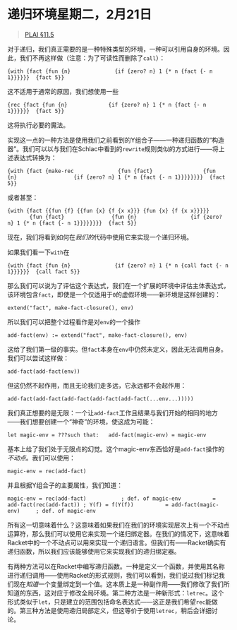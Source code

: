 # 递归环境星期二，2月21日

> [PLAI §11.5](plai.pdf#section.11.5 "递归环境的过程表示")

对于递归，我们真正需要的是一种特殊类型的环境，一种可以引用自身的环境。因此，我们不再这样做（注意：为了可读性而删除了`call`）：

```
{with {fact {fun {n}              {if {zero? n} 1 {* n {fact {- n 1}}}}}}  {fact 5}}
```

这不适用于通常的原因，我们想使用一些

```
{rec {fact {fun {n}             {if {zero? n} 1 {* n {fact {- n 1}}}}}}  {fact 5}}
```

这将执行必要的魔法。

实现这一点的一种方法是使用我们之前看到的Y组合子——一种递归函数的“构造器”。我们可以以与我们在Schlac中看到的`rewrite`规则类似的方式进行——将上述表达式转换为：

```
{with {fact {make-rec              {fun {fact}                {fun {n}                  {if {zero? n} 1 {* n {fact {- n 1}}}}}}}}  {fact 5}}
```

或者甚至：

```
{with {fact {{fun {f} {{fun {x} {f {x x}}} {fun {x} {f {x x}}}}}             {fun {fact}               {fun {n}                 {if {zero? n} 1 {* n {fact {- n 1}}}}}}}}  {fact 5}}
```

现在，我们将看到如何在*我们的*代码中使用它来实现一个递归环境。

如果我们看一下`with`在

```
{with {fact {fun {n}              {if {zero? n} 1 {* n {call fact {- n 1}}}}}}  {call fact 5}}
```

那么我们可以说为了评估这个表达式，我们在一个扩展的环境中评估主体表达式，该环境包含`fact`，即使是一个仅适用于`0`的虚假环境——新环境是这样创建的：

```
extend("fact", make-fact-closure(), env)
```

所以我们可以把整个过程看作是对`env`的一个操作

```
add-fact(env) := extend("fact", make-fact-closure(), env)
```

这给了我们第一级的事实。但`fact`本身在`env`中仍然未定义，因此无法调用自身。我们可以尝试这样做：

```
add-fact(add-fact(env))
```

但这仍然不起作用，而且无论我们走多远，它永远都不会起作用：

```
add-fact(add-fact(add-fact(add-fact(add-fact(...env...)))))
```

我们真正想要的是无限：一个让`add-fact`工作且结果与我们开始的相同的地方——我们想要创建一个“神奇”的环境，使这成为可能：

```
let magic-env = ???such that:   add-fact(magic-env) = magic-env
```

基本上给了我们处于无限点的幻觉。这个magic-env东西恰好是`add-fact`操作的*不动点*。我们可以使用：

```
magic-env = rec(add-fact)
```

并且根据Y组合子的主要属性，我们知道：

```
magic-env = rec(add-fact)           ; def. of magic-env          = add-fact(rec(add-fact)) ; Y(f) = f(Y(f))          = add-fact(magic-env)     ; def. of magic-env
```

所有这一切意味着什么？这意味着如果我们在我们的环境实现层次上有一个不动点运算符，那么我们可以使用它来实现一个递归绑定器。在我们的情况下，这意味着Racket中的一个不动点可以用来实现一个递归语言。但我们有——Racket确实有递归函数，所以我们应该能够使用它来实现我们的递归绑定器。

有两种方法可以在Racket中编写递归函数。一种是定义一个函数，并使用其名称进行递归调用——使用Racket的形式规则，我们可以看到，我们说过我们标记我们现在*知道*一个变量绑定到一个值。这本质上是一种副作用——我们修改了我们所知道的东西，这对应于修改全局环境。第二种方法是一种新形式：`letrec`。这个形式类似于`let`，只是建立的范围包括命名表达式——这正是我们希望`rec`能做的。第三种方法是使用递归局部定义，但这等价于使用`letrec`，稍后会详细讨论。
